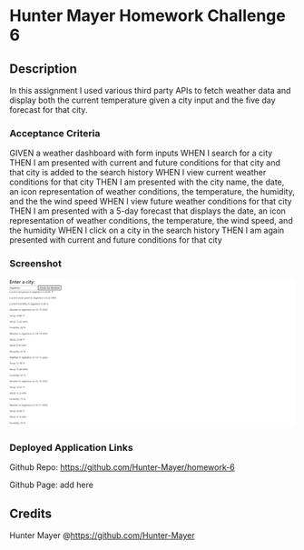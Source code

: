 # Hunter Mayer Homework Challenge 6

## Description
In this assignment I used various third party APIs to fetch weather data and display both the current temperature given a city input and the five day forecast for that city. 

### Acceptance Criteria
GIVEN a weather dashboard with form inputs
WHEN I search for a city
THEN I am presented with current and future conditions for that city and that city is added to the search history
WHEN I view current weather conditions for that city
THEN I am presented with the city name, the date, an icon representation of weather conditions, the temperature, the humidity, and the the wind speed
WHEN I view future weather conditions for that city
THEN I am presented with a 5-day forecast that displays the date, an icon representation of weather conditions, the temperature, the wind speed, and the humidity
WHEN I click on a city in the search history
THEN I am again presented with current and future conditions for that city

### Screenshot

![screenshot](/images/screencapture-file-C-Users-Hunter-code-Challenge-6-index-html-2022-10-12-14_31_53.png)



### Deployed Application Links

Github Repo: https://github.com/Hunter-Mayer/homework-6

Github Page: add here

## Credits

Hunter Mayer @https://github.com/Hunter-Mayer